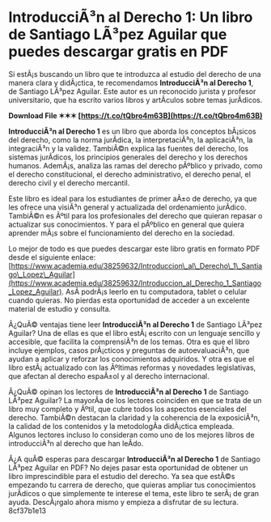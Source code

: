 # IntroducciÃ³n al Derecho 1: Un libro de Santiago LÃ³pez Aguilar que puedes descargar gratis en PDF
 
Si estÃ¡s buscando un libro que te introduzca al estudio del derecho de una manera clara y didÃ¡ctica, te recomendamos **IntroducciÃ³n al Derecho 1**, de Santiago LÃ³pez Aguilar. Este autor es un reconocido jurista y profesor universitario, que ha escrito varios libros y artÃ­culos sobre temas jurÃ­dicos.
 
**Download File ✶✶✶ [https://t.co/tQbro4m63B](https://t.co/tQbro4m63B)**


 
**IntroducciÃ³n al Derecho 1** es un libro que aborda los conceptos bÃ¡sicos del derecho, como la norma jurÃ­dica, la interpretaciÃ³n, la aplicaciÃ³n, la integraciÃ³n y la validez. TambiÃ©n explica las fuentes del derecho, los sistemas jurÃ­dicos, los principios generales del derecho y los derechos humanos. AdemÃ¡s, analiza las ramas del derecho pÃºblico y privado, como el derecho constitucional, el derecho administrativo, el derecho penal, el derecho civil y el derecho mercantil.
 
Este libro es ideal para los estudiantes de primer aÃ±o de derecho, ya que les ofrece una visiÃ³n general y actualizada del ordenamiento jurÃ­dico. TambiÃ©n es Ãºtil para los profesionales del derecho que quieran repasar o actualizar sus conocimientos. Y para el pÃºblico en general que quiera aprender mÃ¡s sobre el funcionamiento del derecho en la sociedad.
 
Lo mejor de todo es que puedes descargar este libro gratis en formato PDF desde el siguiente enlace: [https://www.academia.edu/38259632/Introduccion\_al\_Derecho\_1\_Santiago\_Lopez\_Aguilar](https://www.academia.edu/38259632/Introduccion_al_Derecho_1_Santiago_Lopez_Aguilar). AsÃ­ podrÃ¡s leerlo en tu computadora, tablet o celular cuando quieras. No pierdas esta oportunidad de acceder a un excelente material de estudio y consulta.
  
Â¿QuÃ© ventajas tiene leer **IntroducciÃ³n al Derecho 1** de Santiago LÃ³pez Aguilar? Una de ellas es que el libro estÃ¡ escrito con un lenguaje sencillo y accesible, que facilita la comprensiÃ³n de los temas. Otra es que el libro incluye ejemplos, casos prÃ¡cticos y preguntas de autoevaluaciÃ³n, que ayudan a aplicar y reforzar los conocimientos adquiridos. Y otra es que el libro estÃ¡ actualizado con las Ãºltimas reformas y novedades legislativas, que afectan al derecho espaÃ±ol y al derecho internacional.
 
Â¿QuÃ© opinan los lectores de **IntroducciÃ³n al Derecho 1** de Santiago LÃ³pez Aguilar? La mayorÃ­a de los lectores coinciden en que se trata de un libro muy completo y Ãºtil, que cubre todos los aspectos esenciales del derecho. TambiÃ©n destacan la claridad y la coherencia de la exposiciÃ³n, la calidad de los contenidos y la metodologÃ­a didÃ¡ctica empleada. Algunos lectores incluso lo consideran como uno de los mejores libros de introducciÃ³n al derecho que han leÃ­do.
 
Â¿A quÃ© esperas para descargar **IntroducciÃ³n al Derecho 1** de Santiago LÃ³pez Aguilar en PDF? No dejes pasar esta oportunidad de obtener un libro imprescindible para el estudio del derecho. Ya sea que estÃ©s empezando tu carrera de derecho, que quieras ampliar tus conocimientos jurÃ­dicos o que simplemente te interese el tema, este libro te serÃ¡ de gran ayuda. DescÃ¡rgalo ahora mismo y empieza a disfrutar de su lectura.
 8cf37b1e13
 
